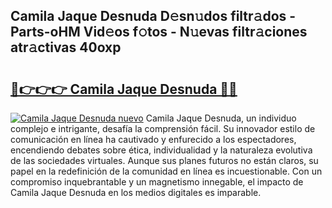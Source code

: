 ## Camila Jaque Desnuda D𝚎sn𝚞dos filtr𝚊dos - Parts-oHM Vid𝚎os f𝚘tos - N𝚞evas filtr𝚊ciones atr𝚊ctivas 40oxp

# <h2><a href="http://mb3k80t.tromn.icu/?c=Camila+Jaque+Desnuda">🔗👉👉👉 Camila Jaque Desnuda 🔗🔗</a></h2>

[![Camila Jaque Desnuda nuevo](https://i.imgur.com/pEAQMta.gif)](http://mb3k80t.tromn.icu/?c=Camila+Jaque+Desnuda)
Camila Jaque Desnuda, un individuo complejo e intrigante, desafía la comprensión fácil. Su innovador estilo de comunicación en línea ha cautivado y enfurecido a los espectadores, encendiendo debates sobre ética, individualidad y la naturaleza evolutiva de las sociedades virtuales. Aunque sus planes futuros no están claros, su papel en la redefinición de la comunidad en línea es incuestionable. Con un compromiso inquebrantable y un magnetismo innegable, el impacto de Camila Jaque Desnuda en los medios digitales es imparable.
